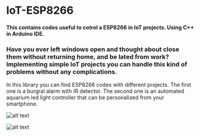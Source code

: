 # IoT-ESP8266
#### This contains codes useful to cotrol a ESP8266 in IoT projects. Using C++ in Arduino IDE.

### Have you ever left windows open and thought about close them without returning home, and be lated from work? Implementing simple IoT projects you can handle this kind of problems without any complications. 
In this library you can find ESP8266 codes with different projects.
The first one is a burgral alarm with IR detector. 
The second one is an automated aquarium led light controller that can be personalized from your smartphone. 

![alt text](https://loveincorporated.blob.core.windows.net/contentimages/main/f5a7ebb7-aa96-4281-a67d-b0fa519609cd-the-worlds-most-amazing-home-aquariums.jpg "aquarium")

![alt text](https://dna-security.co.uk/wp-content/uploads/2019/10/burglar-caught-on-camera.jpg "burglar")
